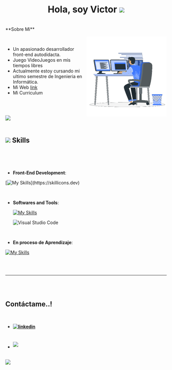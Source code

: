 
<h1 align="center"><b>Hola, soy Victor </b><img src="https://media.giphy.com/media/hvRJCLFzcasrR4ia7z/giphy.gif" width="35"></h1>
<!--  -->


<br>
 **Sobre Mi**

<picture> <img align="right" src="https://github.com/0xAbdulKhalid/0xAbdulKhalid/raw/main/assets/mdImages/Right_Side.gif" width = 250px></picture>

<br>

- Un apasionado desarrollador front-end autodidacta.
- Juego VideoJuegos en mis tiempos libres
- Actualmente estoy cursando mi ultimo semestre de Ingenieria en Informática.
- Mi Web [link](...)
- Mi Curriculum

<br><br>

<img src="https://user-images.githubusercontent.com/73097560/115834477-dbab4500-a447-11eb-908a-139a6edaec5c.gif"><br><br>

## <img src="https://media2.giphy.com/media/QssGEmpkyEOhBCb7e1/giphy.gif?cid=ecf05e47a0n3gi1bfqntqmob8g9aid1oyj2wr3ds3mg700bl&rid=giphy.gif" width ="25"><b> Skills</b>
<br>

<p align="center">

<br>   
    
- **Front-End Development**:

[![My Skills](https://skillicons.dev/icons?i=js,html,css,)](https://skillicons.dev)
    
<br>

- **Softwares and Tools**:

   [![My Skills](https://skillicons.dev/icons?i=github&perline=3)](https://skillicons.dev)

    ![Visual Studio Code](https://img.shields.io/badge/Visual%20Studio%20Code-0078d7.svg?style=for-the-badge&logo=visual-studio-code&logoColor=white)


<br>

- **En proceso de Aprendizaje**:

[![My Skills](https://skillicons.dev/icons?i=react,ts,visual&perline=3)](https://skillicons.dev)
   


</p>

<br>
<br>

-----


<br>
<br>

## <b> Contáctame..!
<br>
<div align='left'>

<ul>

<li>
<a href="https://www.linkedin.com/in/victor-gavilán-ab1113304/" target="_blank">
<img src="https://img.shields.io/badge/linkedin-%2300acee.svg?color=405DE6&style=for-the-badge&logo=linkedin&logoColor=white" alt=linkedin style="margin-bottom: 5px;"/>
</a>
</li>

<br>
<br>

<li>
<a href="mailto:victormanuelgavilanr18@gmail.com" target="_blank">
<img src="https://img.shields.io/badge/gmail -%23EA4335.svg?style=for-the-badge&logo=gmail&logoColor=white" t=mail style="margin-bottom: 5px;" />
</a>
</li>
	
</ul>
</div>

<br>
<img src="https://user-images.githubusercontent.com/73097560/115834477-dbab4500-a447-11eb-908a-139a6edaec5c.gif">
<br>
<br>
<br>


